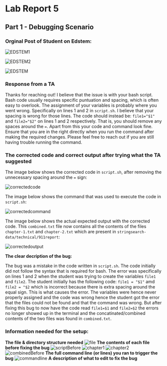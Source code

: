 # Lab Report 5 #

## Part 1 - Debugging Scenario ##

### Orginal Post of Student on Edstem: ###
![EDSTEM1](edstem1.png)

![EDSTEM2](edstem2.png)

![EDSTEM](edstem.png)

### Response from a TA ###
Thanks for reaching out! I believe that the issue is with your bash script. Bash code usually requires specific puntuation and spacing, which is often easy to overlook. The assignment of your variables is probably where you went wrong. Specifically on lines 1 and 2 in `script.sh`. I believe that your spacing is wrong for those lines. The code should instead be: `file1="$1"` and `file2="$2"` on lines 1 and 2 respectively. That is, you should remove any spaces around the `=`. Apart from this your code and command look fine. Ensure that you are in the right directly when you run the command after making the required changes. Please feel free to reach out if you are still having trouble running the command.


### The corrected code and correct output after trying what the TA suggested ###

The image below shows the corrected code in `script.sh`, after removing the unnecessary spacing around the `=` sign:

![correctedcode](correctedcode.png)

The image below shows the command that was used to execute the code in `script.sh`:

![correctedcommand](correctedcommand.png)

The image below shows the actual expected output with the corrected code. This `combined.txt` file now contains all the contents of the files `chapter-1.txt` and `chapter-2.txt` which are present in `stringsearch-data/technical/911report`:

![correctedoutput](correctedoutput.png)

**The clear decription of the bug:** 

The bug was a mistake in the code written in `script.sh`. The code initially did not follow the syntax that is required for bash. The error was specifically on lines 1 and 2 when the student was trying to create the variables `file1` and `file2`. The student initially has the following code: `file1 = "$1"` amd `file2 = "$2` which is incorrect because there is extra spacing around the equal sign. This is what causes the error. The variables were hence never properly assigned and the code was wrong hence the student got the error that the files could not be found and that the command was wrong. But after fixing this bug to now have the code read `file1=$1` and `file2=$2` the errors no longer showed up in the terminal and the concatinated/combined contents of the two files was found in `combined.txt`.

### Information needed for the setup: ###

**The file & directory structure needed**
![file](file.png)
**The contents of each file before fixing the bug**
![scriptBefore](scriptBefore.png)
![chapter1](chapter1.png)
![chapter2](chapter2.png)
![combinedBefore](combinedBefore.png)
**The full command line (or lines) you ran to trigger the bug**
![commandline](commandLine.png)
**A description of what to edit to fix the bug**

